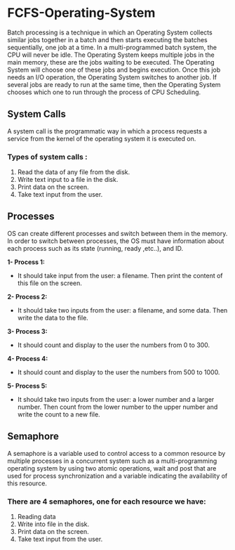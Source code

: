 # FCFS-Operating-System
  Batch processing is a technique in which an Operating System collects similar jobs together in a batch and then starts executing the batches sequentially, one job at a time. In a multi-programmed batch system, the CPU will never be idle. The Operating System keeps multiple jobs in the main memory, these are the jobs waiting to be executed. The Operating System will choose one of these jobs and begins execution. Once this job needs an I/O operation, the Operating System switches to another job. If several jobs are ready to run at the same time, then the Operating System chooses which one to run through the process of CPU Scheduling.

## System Calls
  A system call is the programmatic way in which a process requests a service from
the kernel of the operating system it is executed on.

### Types of system calls :
  1. Read the data of any file from the disk.
  2. Write text input to a file in the disk.
  3. Print data on the screen.
  4. Take text input from the user.
  
## Processes
OS can create different processes and switch between them in the
memory. In order to switch between processes, the OS must have information
about each process such as its state (running, ready ,etc..), and ID. 

**1- Process 1:**
- It should take input from the user: a filename. Then print the content of this file on the screen.

**2- Process 2:**
- It should take two inputs from the user: a filename, and some data. Then write the data to the file.

**3- Process 3:**
- It should count and display to the user the numbers from 0 to 300.

**4- Process 4:**
- It should count and display to the user the numbers from 500 to 1000.

**5- Process 5:**
- It should take two inputs from the user: a lower number and a larger number.
Then count from the lower number to the upper number and write the count to a
new file.

## Semaphore
A semaphore is a variable used to control access to a common resource by multiple
processes in a concurrent system such as a multi-programming operating system
by using two atomic operations, wait and post that are used for process synchronization
and a variable indicating the availability of this resource.

### There are 4 semaphores, one for each resource we have:
  1. Reading data
  2. Write into file in the disk.
  3. Print data on the screen.
  4. Take text input from the user.










